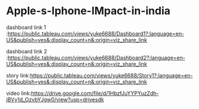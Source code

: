 # Apple-s-Iphone-IMpact-in-india
dashboard link 1 :https://public.tableau.com/views/yuke6688/Dashboard1?:language=en-US&publish=yes&:display_count=n&:origin=viz_share_link

dashboard link 2 :https://public.tableau.com/views/yuke6688/Dashboard2?:language=en-US&publish=yes&:display_count=n&:origin=viz_share_link

story link:https://public.tableau.com/views/yuke6688/Story1?:language=en-US&publish=yes&:display_count=n&:origin=viz_share_link

video link:https://drive.google.com/file/d/1HbzfJuYYPYuzZdh-jBVy1d_OzvbYJgw0/view?usp=drivesdk
